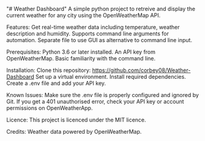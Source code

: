 "# Weather Dashboard" 
A simple python project to retreive and display the current weather for any city using the OpenWeatherMap API.

Features:
Get real-time weather data including temperature, weather description and humidity.
Supports command line arguments for automation.
Separate file to use GUI as alternative to command line input.

Prerequisites:
Python 3.6 or later installed.
An API key from OpenWeatherMap.
Basic familiarity with the command line.

Installation:
Clone this repository: https://github.com/corbey08/Weather-Dashboard
Set up a virtual environment.
Install required dependencies.
Create a .env file and add your API key.

Known Issues:
Make sure the .env file is properly configured and ignored by Git.
If you get a 401 unauthorised error, check your API key or account permissions on OpenWeatherApp.

Licence:
This project is licenced under the MIT licence.

Credits:
Weather data powered by OpenWeatherMap.
